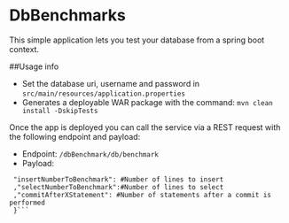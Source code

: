 # DbBenchmarks
This simple application lets you test your database from a spring boot context.

##Usage info
* Set the database uri, username and password in ```src/main/resources/application.properties```
* Generates a deployable WAR package with the command: ```mvn clean install -DskipTests```

Once the app is deployed you can call the service via a REST request with the following endpoint and payload: 
 * Endpoint: ```/dbBenchmark/db/benchmark```
 * Payload: 
  ```{
   "insertNumberToBenchmark": #Number of lines to insert
   ,"selectNumberToBenchmark":#Number of lines to select
   ,"commitAfterXStatement": #Number of statements after a commit is performed
   }```

